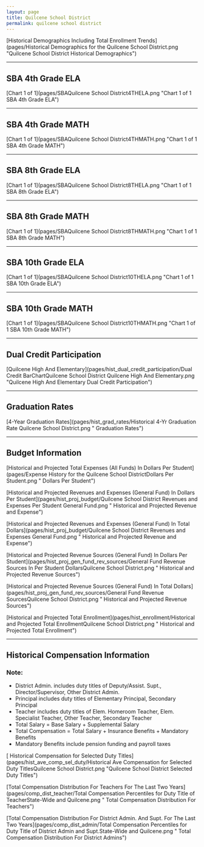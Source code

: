 ```yaml
---
layout: page
title: Quilcene School District
permalink: quilcene school district
---
```



[Historical Demographics Including Total Enrollment Trends](pages/Historical Demographics for the Quilcene School District.png "Quilcene School District Historical Demographics")

___

## SBA 4th Grade ELA

[Chart 1 of 1](pages/SBAQuilcene School District4THELA.png "Chart 1 of 1 SBA 4th Grade ELA")


___

## SBA 4th Grade MATH

[Chart 1 of 1](pages/SBAQuilcene School District4THMATH.png "Chart 1 of 1 SBA 4th Grade MATH")


___

## SBA 8th Grade ELA

[Chart 1 of 1](pages/SBAQuilcene School District8THELA.png "Chart 1 of 1 SBA 8th Grade ELA")


___

## SBA 8th Grade MATH

[Chart 1 of 1](pages/SBAQuilcene School District8THMATH.png "Chart 1 of 1 SBA 8th Grade MATH")


___

## SBA 10th Grade ELA

[Chart 1 of 1](pages/SBAQuilcene School District10THELA.png "Chart 1 of 1 SBA 10th Grade ELA")


___

## SBA 10th Grade MATH

[Chart 1 of 1](pages/SBAQuilcene School District10THMATH.png "Chart 1 of 1 SBA 10th Grade MATH")


___

## Dual Credit Participation

[Quilcene High And Elementary](pages/hist_dual_credit_participation/Dual Credit BarChartQuilcene School District Quilcene High And Elementary.png "Quilcene High And Elementary Dual Credit Participation")


___

## Graduation Rates

[4-Year Graduation Rates](pages/hist_grad_rates/Historical 4-Yr Graduation Rate Quilcene School District.png " Graduation Rates")


___

## Budget Information

[Historical and Projected Total Expenses (All Funds) In Dollars Per Student](pages/Expense History for the Quilcene School DistrictDollars Per Student.png " Dollars Per Student")

[Historical and Projected Revenues and Expenses (General Fund) In Dollars Per Student](pages/hist_proj_budget/Quilcene School District Revenues and Expenses Per Student General Fund.png " Historical and Projected Revenue and Expense")

[Historical and Projected Revenues and Expenses (General Fund) In Total Dollars](pages/hist_proj_budget/Quilcene School District Revenues and Expenses General Fund.png " Historical and Projected Revenue and Expense")

[Historical and Projected Revenue Sources (General Fund) In Dollars Per Student](pages/hist_proj_gen_fund_rev_sources/General Fund Revenue Sources In Per Student DollarsQuilcene School District.png " Historical and Projected Revenue Sources")

[Historical and Projected Revenue Sources (General Fund) In Total Dollars](pages/hist_proj_gen_fund_rev_sources/General Fund Revenue SourcesQuilcene School District.png " Historical and Projected Revenue Sources")

[Historical and Projected Total Enrollment](pages/hist_enrollment/Historical and Projected Total EnrollmentQuilcene School District.png " Historical and Projected Total Enrollment")


___

## Historical Compensation Information
### Note:
- District Admin. includes duty titles of Deputy/Assist. Supt., Director/Supervisor, Other District Admin.
- Principal includes duty titles of Elementary Principal, Secondary Principal
- Teacher includes duty titles of Elem. Homeroom Teacher, Elem. Specialist Teacher, Other Teacher, Secondary Teacher
- Total Salary = Base Salary + Supplemental Salary
- Total Compensation = Total Salary + Insurance Benefits + Mandatory Benefits
- Mandatory Benefits include pension funding and payroll taxes

[ Historical Compensation for Selected Duty Titles](pages/hist_ave_comp_sel_duty/Historical Ave Compensation for Selected Duty TitlesQuilcene School District.png "Quilcene School District Selected Duty Titles")

[Total Compensation Distribution For Teachers For The Last Two Years](pages/comp_dist_teacher/Total Compensation Percentiles for Duty Title of TeacherState-Wide and Quilcene.png " Total Compensation Distribution For Teachers")

[Total Compensation Distribution For District Admin. And Supt. For The Last Two Years](pages/comp_dist_admin/Total Compensation Percentiles for Duty Title of District Admin and Supt.State-Wide and Quilcene.png " Total Compensation Distribution For District Admins")

